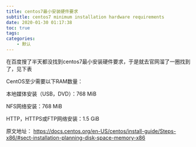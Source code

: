 ```yaml
---
title: centos7最小安装硬件要求
subtitle: centos7 minimum installation hardware requirements
date: 2020-01-30 01:17:38
toc: true
tags: 
categories: 
    - 默认
---
```


在百度搜了半天都没找到centos7最小安装硬件要求，于是就去官网溜了一圈找到了，见下表

CentOS至少需要以下RAM数量：

本地媒体安装（USB，DVD）：768 MiB

NFS网络安装：768 MiB

HTTP，HTTPS或FTP网络安装：1.5 GiB

原文地址：
https://docs.centos.org/en-US/centos/install-guide/Steps-x86/#sect-installation-planning-disk-space-memory-x86

